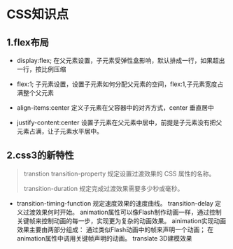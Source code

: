 # CSS知识点
## 1.flex布局
- display:flex; 在父元素设置，子元素受弹性盒影响，默认排成一行，如果超出一行，按比例压缩 

- flex:1; 子元素设置，设置子元素如何分配父元素的空间，flex:1,子元素宽度占满整个父元素

- align-items:center 定义子元素在父容器中的对齐方式，center 垂直居中

- justify-content:center 设置子元素在父元素中居中，前提是子元素没有把父元素占满，让子元素水平居中。

## 2.css3的新特性
>transtion transition-property 规定设置过渡效果的 CSS 属性的名称。
>
>transition-duration 规定完成过渡效果需要多少秒或毫秒。
>
- transition-timing-function 规定速度效果的速度曲线。
    transition-delay 定义过渡效果何时开始。
    animation属性可以像Flash制作动画一样，通过控制关键帧来控制动画的每一步，实现更为复杂的动画效果。
    ainimation实现动画效果主要由两部分组成：
    通过类似Flash动画中的帧来声明一个动画；
    在animation属性中调用关键帧声明的动画。
    translate 3D建模效果